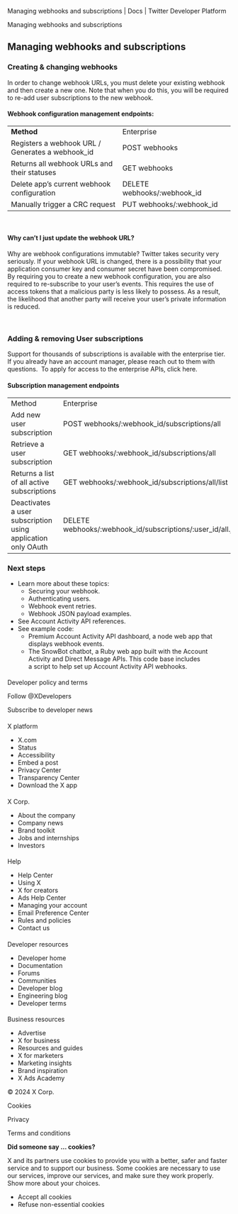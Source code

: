 



Managing webhooks and subscriptions | Docs | Twitter Developer Platform 





































































































Managing webhooks and subscriptions



Managing webhooks and subscriptions
-----------------------------------


### Creating & changing webhooks


In order to change webhook URLs, you must delete your existing webhook and then create a new one. Note that when you do this, you will be required to re-add user subscriptions to the new webhook.


#### Webhook configuration management endpoints:




|  |  |
| --- | --- |
| **Method** | Enterprise |
| Registers a webhook URL / Generates a webhook\_id | POST webhooks |
| Returns all webhook URLs and their statuses | GET webhooks |
| Delete app’s current webhook configuration | DELETE webhooks/:webhook\_id              |
| Manually trigger a CRC request | PUT webhooks/:webhook\_id |


 


#### Why can’t I just update the webhook URL?


Why are webhook configurations immutable? Twitter takes security very seriously. If your webhook URL is changed, there is a possibility that your application consumer key and consumer secret have been compromised. By requiring you to create a new webhook configuration, you are also required to re-subscribe to your user’s events. This requires the use of access tokens that a malicious party is less likely to possess. As a result, the likelihood that another party will receive your user’s private information is reduced.  

 


### Adding & removing User subscriptions


Support for thousands of subscriptions is available with the enterprise tier. If you already have an account manager, please reach out to them with questions.  To apply for access to the enterprise APIs, click here.   




#### Subscription management endpoints




|  |  |
| --- | --- |
| Method | Enterprise |
| Add new user subscription | POST webhooks/:webhook\_id/subscriptions/all |
| Retrieve a user subscription | GET webhooks/:webhook\_id/subscriptions/all |
| Returns a list of all active subscriptions | GET webhooks/:webhook\_id/subscriptions/all/list |
| Deactivates a user subscription using application only OAuth | DELETE webhooks/:webhook\_id/subscriptions/:user\_id/all.json |


### 


### Next steps


* Learn more about these topics:
	+ Securing your webhook.
	+ Authenticating users.
	+ Webhook event retries.
	+ Webhook JSON payload examples.
* See Account Activity API references.
* See example code:
	+ Premium Account Activity API dashboard, a node web app that displays webhook events.
	+ The SnowBot chatbot, a Ruby web app built with the Account Activity and Direct Message APIs. This code base includes a script to help set up Account Activity API webhooks.


#### 



















Developer policy and terms


Follow @XDevelopers


Subscribe to developer news












#### 
 X platform


* X.com
* Status
* Accessibility
* Embed a post
* Privacy Center
* Transparency Center
* Download the X app




#### 
 X Corp.


* About the company
* Company news
* Brand toolkit
* Jobs and internships
* Investors




#### 
 Help


* Help Center
* Using X
* X for creators
* Ads Help Center
* Managing your account
* Email Preference Center
* Rules and policies
* Contact us




#### 
 Developer resources


* Developer home
* Documentation
* Forums
* Communities
* Developer blog
* Engineering blog
* Developer terms




#### 
 Business resources


* Advertise
* X for business
* Resources and guides
* X for marketers
* Marketing insights
* Brand inspiration
* X Ads Academy









 © 2024 X Corp.
 


Cookies


Privacy


Terms and conditions






















**Did someone say … cookies?**  
  


 X and its partners use cookies to provide you with a better, safer and
 faster service and to support our business. Some cookies are necessary to use
 our services, improve our services, and make sure they work properly.
 Show more about your choices.


 




* Accept all cookies
* Refuse non-essential cookies















